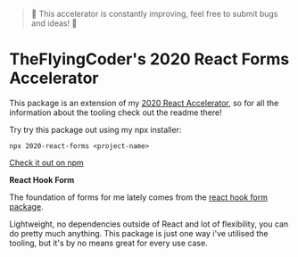 > 🚨 This accelerator is constantly improving, feel free to submit bugs and ideas! 🚨

# TheFlyingCoder's 2020 React Forms Accelerator

This package is an extension of my [2020 React Accelerator](https://www.npmjs.com/package/2020-react), so for
all the information about the tooling check out the readme there!

Try try this package out using my npx installer:

`npx 2020-react-forms <project-name>`

[Check it out on npm](https://www.npmjs.com/package/2020-react-forms)

**React Hook Form**  

The foundation of forms for me lately comes from the [react hook form package](https://react-hook-form.com/).

Lightweight, no dependencies outside of React and lot of flexibility, you can do pretty much anything. This
package is just one way i've utilised the tooling, but it's by no means great for every use case.